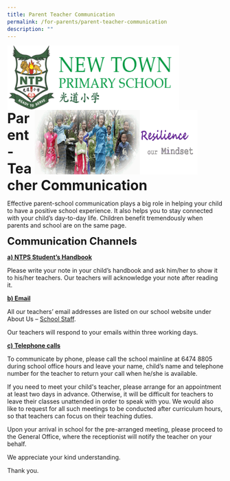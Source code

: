 ```yaml
---
title: Parent Teacher Communication
permalink: /for-parents/parent-teacher-communication
description: ""
---
```

<img src="/images/logosub.png" style="width:400px;height:150px;margin-left:0px;" align="left">

<img src="/images/Header%20GIF.gif" style="width:380px;height:150px;margin-right:60px;" align="right">
<br><br><br><br><br><br>

**<font size="6">Parent-Teacher Communication</font>**

Effective parent-school communication plays a big role in helping your child to have a positive school experience. It also helps you to stay connected with your child’s day-to-day life. Children benefit tremendously when parents and school are on the same page.


**<font size=5>Communication Channels</font>**

**<u>a) NTPS Student’s Handbook</u>**

Please write your note in your child’s handbook and ask him/her to show it to his/her teachers. Our teachers will acknowledge your note after reading it.

**<u>b) Email</u>**

All our teachers’ email addresses are listed on our school website under About Us – [School Staff](https://newtownpri-moe-edu-sg-admin.cwp.sg/about-us/school-staff).

Our teachers will respond to your emails within three working days.

**<u>c) Telephone calls</u>**

To communicate by phone, please call the school mainline at 6474 8805 during school office hours and leave your name, child’s name and telephone number for the teacher to return your call when he/she is available.

If you need to meet your child's teacher, please arrange for an appointment at least two days in advance. Otherwise, it will be difficult for teachers to leave their classes unattended in order to speak with you. We would also like to request for all such meetings to be conducted after curriculum hours, so that teachers can focus on their teaching duties.

Upon your arrival in school for the pre-arranged meeting, please proceed to the General Office, where the receptionist will notify the teacher on your behalf.

We appreciate your kind understanding. 

Thank you.